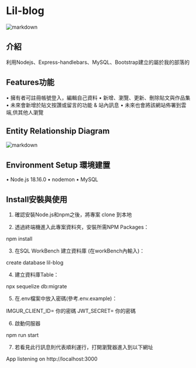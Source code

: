 # Lil-blog
![markdown](https://i.imgur.com/vH4D234.jpeg "Blog")
## 介紹
利用Nodejs、Express-handlebars、MySQL、Bootstrap建立的屬於我的部落的
## Features功能
•	擁有者可註冊帳號登入，編輯自己資料
•	新增、瀏覽、更新、刪除貼文與作品集
•	未來會新增於貼文按讚或留言的功能 & 站內訊息
•	未來也會將該網站佈署到雲端,供其他人瀏覽

## Entity Relationship Diagram
![markdown](https://i.imgur.com/UHTcpMJ.png)

## Environment Setup 環境建置
•	Node.js 18.16.0
•	nodemon
•	MySQL

## Install安裝與使用

1.	確認安裝Node.js和npm之後，將專案 clone 到本地

2.	透過終端機進入此專案資料夾，安裝所需NPM Packages：

npm install

3.	在SQL WorkBench 建立資料庫 (在workBench內輸入)：

create database lil-blog

4.	建立資料庫Table：

npx sequelize db:migrate

5.	在.env檔案中放入密碼(參考.env.example)：

IMGUR_CLIENT_ID= 你的密碼
JWT_SECRET= 你的密碼

6.	啟動伺服器

npm run start

7.	若看見此行訊息則代表順利運行，打開瀏覽器進入到以下網址

App listening on http://localhost:3000

